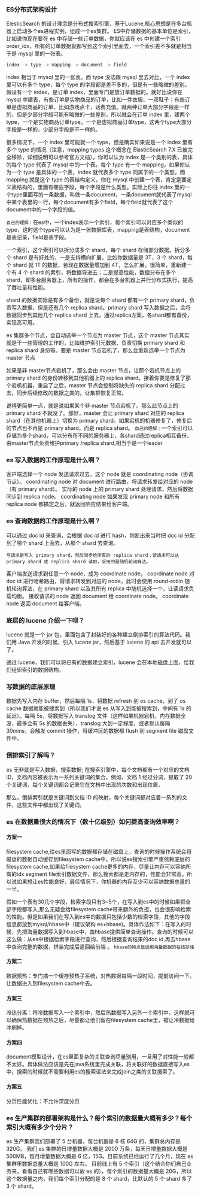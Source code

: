 ### ES分布式架构设计
ElesticSearch 的设计理念是分布式搜索引擎，基于Lucene,核心思想是在多台机器上启动多个es进程实例，组成一个es集群。
ES中存储数据的基本单位是索引，比如说你现在要在 es 中存储一些订单数据，你就应该在 es 中创建一个索引 order_idx，所有的订单数据就都写到这个索引里面去，一个索引差不多就是相当于是 mysql 里的一张表。
```bash
index -> type -> mapping -> document -> field
```
index 相当于 mysql 里的一张表。而 type 没法跟 mysql 里去对比，一个 index 里可以有多个 type，每个 type 的字段都是差不多的，但是有一些略微的差别。假设有一个 index，是订单 index，里面专门是放订单数据的。就好比说你在 mysql 中建表，有些订单是实物商品的订单，比如一件衣服、一双鞋子；有些订单是虚拟商品的订单，比如游戏点卡，话费充值。就两种订单大部分字段是一样的，但是少部分字段可能有略微的一些差别，所以就会在订单 index 里，建两个type，一个是实物商品订单type，一个是虚拟商品订单type，这两个type大部分字段是一样的，少部分字段是不一样的。

很多情况下，一个 index 里可能就一个 type，但是确实如果说是一个 index 里有多个 type 的情况（注意，mapping types 这个概念在 ElasticSearch 7.X 已被完全移除，详细说明可以参考官方文档），你可以认为 index 是一个类别的表，具体的每个 type 代表了 mysql 中的一个表。每个 type 有一个 mapping，如果你认为一个 type 是具体的一个表，index 就代表多个 type 同属于的一个类型，而 mapping 就是这个 type 的表结构定义，你在 mysql 中创建一个表，肯定是要定义表结构的，里面有哪些字段，每个字段是什么类型。实际上你往 index 里的一个type里面写的一条数据，叫做一条document，一条document就代表了mysql中某个表里的一行，每个document有多个field，每个field就代表了这个document中的一个字段的值。

`自己的理解：`在es中，一个index表示一个索引，每个索引可以对应多个类似的type，这时这个type可以认为是一张数据库表，mapping是表结构，document是表记录，field是表字段。

一个索引，这个索引可以拆分成多个 shard，每个 shard 存储部分数据。拆分多个 shard 是有好处的，一是支持横向扩展，比如你数据量是 3T，3 个 shard，每个 shard 就 1T 的数据，若现在数据量增加到 4T，怎么扩展，很简单，重新建一个有 4 个 shard 的索引，将数据导进去；二是提高性能，数据分布在多个 shard，即多台服务器上，所有的操作，都会在多台机器上并行分布式执行，提高了吞吐量和性能。

 shard 的数据实际是有多个备份，就是说每个 shard 都有一个 primary shard，负责写入数据，但是还有几个 replica shard。primary shard 写入数据之后，会将数据同步到其他几个 replica shard 上去。通过replica方案，各shard都有备份，实现高可用。
 
 es 集群多个节点，会自动选举一个节点为 master 节点，这个 master 节点其实就是干一些管理的工作的，比如维护索引元数据、负责切换 primary shard 和 replica shard 身份等。要是 master 节点宕机了，那么会重新选举一个节点为 master 节点
 
 如果是非 master节点宕机了，那么会由 master 节点，让那个宕机节点上的 primary shard 的身份转移到其他机器上的 replica shard。接着你要是修复了那个宕机机器，重启了之后，master 节点会控制将缺失的 replica shard 分配过去，同步后续修改的数据之类的，让集群恢复正常。
 
 说得更简单一点，就是说如果某个非 master 节点宕机了。那么此节点上的 primary shard 不就没了。那好，master 会让 primary shard 对应的 replica shard（在其他机器上）切换为 primary shard。如果宕机的机器修复了，修复后的节点也不再是 primary shard，而是 replica shard。
 `自己的理解：`一个索引可以存储为多个shard，可以分布在不同的服务器上，各shard通过replica相互备份。由master节点负责维护primary /replica shard,相当于是一个leader
 
 ###  es 写入数据的工作原理是什么啊？
客户端选择一个 node 发送请求过去，这个 node 就是 coordinating node（协调节点）。
coordinating node 对 document 进行路由，将请求转发给对应的 node（有 primary shard）。
实际的 node 上的 primary shard 处理请求，然后将数据同步到 replica node。
coordinating node 如果发现 primary node 和所有 replica node 都搞定之后，就返回响应结果给客户端。

 ###  es 查询数据的工作原理是什么啊？
可以通过 doc id 来查询，会根据 doc id 进行 hash，判断出来当时把 doc id 分配到了哪个 shard 上面去，从那个 shard 去查询。


`写请求是写入 primary shard，然后同步给所有的 replica shard；读请求可以从 primary shard 或 replica shard 读取，采用的是随机轮询算法。`

客户端发送请求到任意一个 node，成为 coordinate node。
coordinate node 对 doc id 进行哈希路由，将请求转发到对应的 node，此时会使用 round-robin 随机轮询算法，在 primary shard 以及其所有 replica 中随机选择一个，让读请求负载均衡。
接收请求的 node 返回 document 给 coordinate node。
coordinate node 返回 document 给客户端。
 ###  底层的 lucene 介绍一下呗？
lucene 就是一个 jar 包，里面包含了封装好的各种建立倒排索引的算法代码。我们用 Java 开发的时候，引入 lucene jar，然后基于 lucene 的 api 去开发就可以了。

通过 lucene，我们可以将已有的数据建立索引，lucene 会在本地磁盘上面，给我们组织索引的数据结构。 
 ### 写数据的底层原理
数据先写入内存 buffer，然后每隔 1s，将数据 refresh 到 os cache，到了 os cache 数据就能被搜索到（所以我们才说 es 从写入到能被搜索到，中间有 1s 的延迟）。每隔 5s，将数据写入 translog 文件（这样如果机器宕机，内存数据全没，最多会有 5s 的数据丢失），translog 大到一定程度，或者默认每隔 30mins，会触发 commit 操作，将缓冲区的数据都 flush 到 segment file 磁盘文件中。

 ### 倒排索引了解吗？
es 无非就是写入数据，搜索数据;
在搜索引擎中，每个文档都有一个对应的文档 ID，文档内容被表示为一系列关键词的集合。例如，文档 1 经过分词，提取了 20 个关键词，每个关键词都会记录它在文档中出现的次数和出现位置。

那么，倒排索引就是关键词到文档 ID 的映射，每个关键词都对应着一系列的文件，这些文件中都出现了关键词。
 
 
 ### es 在数据量很大的情况下（数十亿级别）如何提高查询效率啊？
#### 方案一
filesystem cache,往es里面写的数据都存储在磁盘上，查询的时候操作系统会将磁盘的数据自动缓存到filesystem cache中。所以说es搜索引擎严重依赖底层的filesystem cache,如果给filesystem cache更多的内存，尽量让内存可以容纳所有的idx segment file索引数据文件，那么搜索都是走内存的，性能会非常高。所以说如果想让es性能良好，最佳情况下，你机器的内存至少可以容纳数据总量的一半。

假如一个表有30几个字段，检索字段只有3~5个，在写入到es中的时候如果把全部字段都写入,那么无疑会给filesystem cache带来额外的负担，也会很影响检索的性能。但是如果我们在写入到es中的数据只包括少数的检索字段，其他的字段信息都放到mysql/hbase中（建议架构 es+hbase)。具体作法如下：在写入的时候，先把海量数据写入到hbase中，由hbase提供简单查询操作。查询的时候可以这么做：从es中根据检索字段进行查询，然后根据查询结果的doc id,再去hbase中查询完整的数据，拼装完成后返回给前端 。
`hbase的特点是适用海量数据的在线存储`
#### 方案二
数据预热：专门搞一个缓存预热子系统，对热数据每隔一段时间，提前访问一下。让数据进入到filesystem cache中去。
#### 方案三
冷热分离：将冷数据写入一个索引中，然后热数据写入另外一个索引中，这样就可以确保热数据在预热之后，尽量都让他们留在filesystem cache里，被让冷数据给冲刷掉。
#### 方案四
document模型设计，在es里面复杂的关联查询尽量别用，一旦用了对性能一般都不太好。具体做法应该是先在java系统里完成关联，将关联好的数据直接写入es中，搜索的时候就不需要利用es的搜索语法来完成join之类的关联搜索了。
#### 方案五
分页性能优化：不允许深度分页
### es 生产集群的部署架构是什么？每个索引的数据量大概有多少？每个索引大概有多少个分片？
es 生产集群我们部署了 5 台机器，每台机器是 6 核 64G 的，集群总内存是 320G。
我们 es 集群的日增量数据大概是 2000 万条，每天日增量数据大概是 500MB，每月增量数据大概是 6 亿，15G。目前系统已经运行了几个月，现在 es 集群里数据总量大概是 100G 左右。
目前线上有 5 个索引（这个结合你们自己业务来，看看自己有哪些数据可以放 es 的），每个索引的数据量大概是 20G，所以这个数据量之内，我们每个索引分配的是 8 个 shard，比默认的 5 个 shard 多了 3 个 shard。

